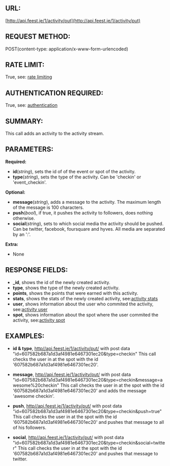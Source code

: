 URL:
----
[http://api.feest.je/1/activity/put](http://api.feest.je/1/activity/put)

REQUEST METHOD:
---------------
POST(content-type: application/x-www-form-urlencoded)


RATE LIMIT:
-----------
True, see: [rate limiting](parts/rate-limiting.md)

AUTHENTICATION REQUIRED:
------------------------
True, see: [authentication](<link naar authenticationpagina>)

SUMMARY:
--------
This call adds an activity to the activity stream.

PARAMETERS:
-----------

**Required:**

 - **id**(*string*), sets the id of of the event or spot of the activity.
 - **type**(*string*), sets the type of the activity. Can be 'checkin' or 'event_checkin'.

**Optional:**

 - **message**(*string*), adds a message to the activity. The maximum length of the message is 100 characters.
 - **push**(*bool*), if true, it pushes the activity to followers, does nothing otherwise.
 - **social**(*string*), sets to which social media the activity should be pushed. Can be twitter, facebook, foursquare and hyves. All media are separated by an ':'.
 
 
**Extra:**

 - None

RESPONSE FIELDS:
----------------
 - **_id**, shows the id of the newly created activity.
 - **type**, shows the type of the newly created activity.
 - **points**, shows the points that were earned with this activity.
 - **stats**, shows the stats of the newly created activity, see:[activity stats](parts/activity-stats.md)
 - **user**, shows information about the user who commited the activity, see:[activity user](parts/activity-user.md)
 - **spot**, shows information about the spot where the user commited the activity, see:[activity spot](parts/activity-spot.md)
 

EXAMPLES:
---------
 
 - **id & type**, [http//api.feest.je/1/activity/put/](http//api.feest.je/1/activity/put/) with post data "id=607582b687a1d3af4981e6467301ec20&type=checkin"
 This call checks the user in at the spot with the id '607582b687a1d3af4981e6467301ec20'.
 
 - **message**, [http//api.feest.je/1/activity/put/](http//api.feest.je/1/activity/put/) with post data "id=607582b687a1d3af4981e6467301ec20&type=checkin&message=awesome%20checkin"
 This call checks the user in at the spot with the id '607582b687a1d3af4981e6467301ec20' and adds the message 'awesome checkin'.
 
 - **push**, [http//api.feest.je/1/activity/put/](http//api.feest.je/1/activity/put/) with post data "id=607582b687a1d3af4981e6467301ec20&type=checkin&push=true"
 This call checks the user in at the spot with the id '607582b687a1d3af4981e6467301ec20' and pushes that message to all of his followers.
 
 - **social**, [http//api.feest.je/1/activity/put/](http//api.feest.je/1/activity/put/) with post data "id=607582b687a1d3af4981e6467301ec20&type=checkin&social=twitter"
 This call checks the user in at the spot with the id '607582b687a1d3af4981e6467301ec20' and pushes that message to twitter.